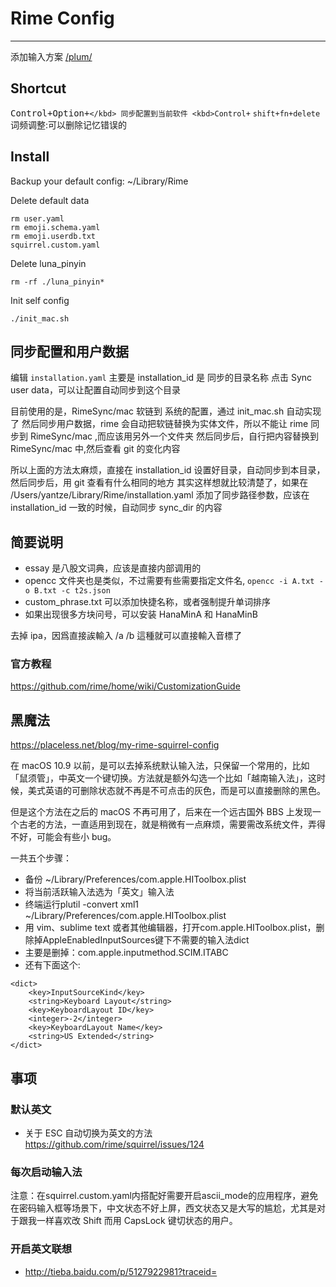 # Rime Config

----

添加输入方案 [/plum/](https://github.com/rime/plum)

## Shortcut
<kbd>Control+Option+`</kbd> 同步配置到当前软件
<kbd>Control+`</kbd>
<kbd>`shift+fn+delete`</kbd> 词频调整:可以删除记忆错误的

## Install
Backup your default config: ~/Library/Rime


Delete default data
```
rm user.yaml
rm emoji.schema.yaml
rm emoji.userdb.txt
squirrel.custom.yaml
```

Delete luna_pinyin
```
rm -rf ./luna_pinyin*
```

Init self config
```
./init_mac.sh
```

## 同步配置和用户数据
编辑 `installation.yaml` 主要是 installation_id 是 同步的目录名称
点击 Sync user data，可以让配置自动同步到这个目录

目前使用的是，RimeSync/mac 软链到 系统的配置，通过 init_mac.sh 自动实现了
然后同步用户数据，rime 会自动把软链替换为实体文件，所以不能让 rime 同步到 RimeSync/mac ,而应该用另外一个文件夹
然后同步后，自行把内容替换到 RimeSync/mac 中,然后查看 git 的变化内容

所以上面的方法太麻烦，直接在 installation_id 设置好目录，自动同步到本目录，然后同步后，用 git 查看有什么相同的地方
其实这样想就比较清楚了，如果在 /Users/yantze/Library/Rime/installation.yaml 添加了同步路径参数，应该在 installation_id 一致的时候，自动同步 sync_dir 的内容

## 简要说明
- essay 是八股文词典，应该是直接内部调用的
- opencc 文件夹也是类似，不过需要有些需要指定文件名, `opencc -i A.txt -o B.txt -c t2s.json`
- custom_phrase.txt 可以添加快捷名称，或者强制提升单词排序
- 如果出现很多方块问号，可以安装 HanaMinA 和 HanaMinB

去掉 ipa，因爲直接誒輸入 /a /b 這種就可以直接輸入音標了

### 官方教程
https://github.com/rime/home/wiki/CustomizationGuide

## 黑魔法
https://placeless.net/blog/my-rime-squirrel-config

在 macOS 10.9 以前，是可以去掉系统默认输入法，只保留一个常用的，比如「鼠须管」，中英文一个键切换。方法就是额外勾选一个比如「越南输入法」，这时候，美式英语的可删除状态就不再是不可点击的灰色，而是可以直接删除的黑色。

但是这个方法在之后的 macOS 不再可用了，后来在一个远古国外 BBS 上发现一个古老的方法，一直适用到现在，就是稍微有一点麻烦，需要需改系统文件，弄得不好，可能会有些小 bug。

一共五个步骤：

- 备份 ~/Library/Preferences/com.apple.HIToolbox.plist
- 将当前活跃输入法选为「英文」输入法
- 终端运行plutil -convert xml1 ~/Library/Preferences/com.apple.HIToolbox.plist
- 用 vim、sublime text 或者其他编辑器，打开com.apple.HIToolbox.plist，删除掉AppleEnabledInputSources键下不需要的输入法dict
- 主要是删掉：com.apple.inputmethod.SCIM.ITABC
- 还有下面这个:
```
<dict>
    <key>InputSourceKind</key>
    <string>Keyboard Layout</string>
    <key>KeyboardLayout ID</key>
    <integer>-2</integer>
    <key>KeyboardLayout Name</key>
    <string>US Extended</string>
</dict>
```

## 事项

### 默认英文
- 关于 ESC 自动切换为英文的方法 https://github.com/rime/squirrel/issues/124

### 每次启动输入法
注意：在squirrel.custom.yaml内搭配好需要开启ascii_mode的应用程序，避免在密码输入框等场景下，中文状态不好上屏，西文状态又是大写的尴尬，尤其是对于跟我一样喜欢改 Shift 而用 CapsLock 键切状态的用户。

### 开启英文联想
- http://tieba.baidu.com/p/5127922981?traceid=

